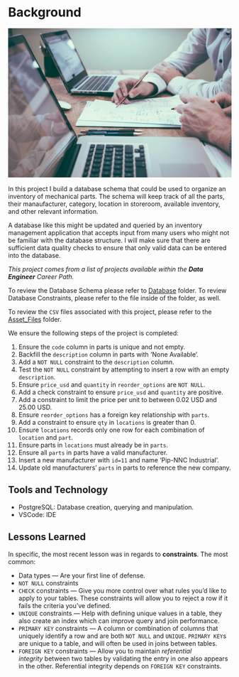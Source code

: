 # Background

![Main1](/Assets_Files/main1.jpg)

In this project I build a database schema that could be used to organize an inventory of mechanical parts. The schema will keep track of all the parts, their manaufacturer, category, location in storeroom, available inventory, and other relevant information. 

A database like this might be updated and queried by an inventory management application that accepts input from many users who might not be familiar with the database structure. I will make sure that there are sufficient data quality checks to ensure that only valid data can be entered into the database. 

*This project comes from a list of projects available within the **Data Engineer** Career Path.*

To review the Database Schema please refer to [Database](/Inventory_Management_System_Database/Database/table_schema.sql) folder. To review Database Constraints, please refer to the file inside of the folder, as well.

To review the `CSV` files associated with this project, please refer to the [Asset_Files](/Inventory_Management_System_Database/Assets_Files) folder.


We ensure the following steps of the project is completed:
1. Ensure the `code` column in parts is unique and not empty. 
2. Backfill the `description` column in parts with ‘None Available’.
3. Add a `NOT NULL` constraint to the `description` column.
4. Test the `NOT NULL` constraint by attempting to insert a row with an empty `description`.
5. Ensure `price_usd` and `quantity` in `reorder_options` are `NOT NULL`. 
6. Add a check constraint to ensure `price_usd` and `quantity` are positive.
7. Add a constraint to limit the price per unit to between 0.02 USD and 25.00 USD. 
8. Ensure `reorder_options` has a foreign key relationship with `parts`. 
9. Add a constraint to ensure `qty` in `locations` is greater than 0. 
10. Ensure `locations` records only one row for each combination of `location` and `part`. 
11. Ensure parts in `locations` must already be in `parts`. 
12. Ensure all `parts` in parts have a valid manufacturer. 
13. Insert a new manufacturer with `id=11` and name ‘Pip-NNC Industrial’.
14. Update old manufacturers’ `parts` in parts to reference the new company.

## Tools and Technology
- PostgreSQL: Database creation, querying and manipulation.
- VSCode: IDE

## Lessons Learned 
In specific, the most recent lesson was in regards to **constraints**. The most common:
- Data types — Are your first line of defense.
- `NOT NULL` constraints
- `CHECK` constraints — Give you more control over what rules you’d like to apply to your tables. These constraints will allow you to reject a row if it fails the criteria you’ve defined.
- `UNIQUE` constraints — Help with defining unique values in a table, they also create an index which can improve query and join performance.
- `PRIMARY KEY` constraints — A column or combination of columns that uniquely identify a row and are both `NOT NULL` and `UNIQUE`. `PRIMARY KEY`s are unique to a table, and will often be used in joins between tables.
- `FOREIGN KEY` constraints — Allow you to maintain *referential integrity* between two tables by validating the entry in one also appears in the other. Referential integrity depends on `FOREIGN KEY` constraints.